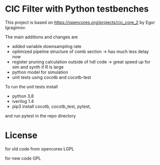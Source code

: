 # CIC Filter with Python testbenches

This project is based on https://opencores.org/projects/cic_core_2 by Egor Igragimov.

The main additions and changes are
- added variable downsampling rate
- optimized pipeline structure of comb section -> has much less delay now
- register pruning calculation outside of hdl code -> great speed up for sim and synth if R is large
- python model for simulation
- unit tests using cocotb and cocotb-test

To run the unit tests install
- python 3.8
- iverilog 1.4
- pip3 install cocotb, cocotb_test, pytest,

and run pytest in the repo directory

# License
for old code from opencores LGPL

for new code GPL


